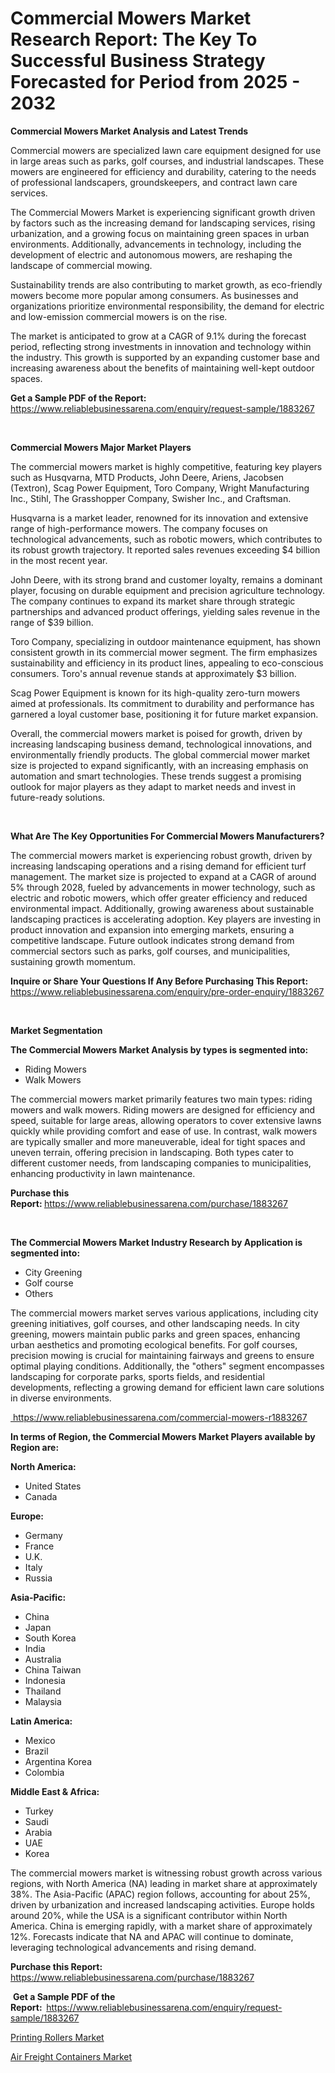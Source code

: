 <p><h1>Commercial Mowers Market Research Report: The Key To Successful Business Strategy Forecasted for Period from 2025 - 2032</h1></p><p><strong>Commercial Mowers Market Analysis and Latest Trends</strong></p>
<p><p>Commercial mowers are specialized lawn care equipment designed for use in large areas such as parks, golf courses, and industrial landscapes. These mowers are engineered for efficiency and durability, catering to the needs of professional landscapers, groundskeepers, and contract lawn care services. </p><p>The Commercial Mowers Market is experiencing significant growth driven by factors such as the increasing demand for landscaping services, rising urbanization, and a growing focus on maintaining green spaces in urban environments. Additionally, advancements in technology, including the development of electric and autonomous mowers, are reshaping the landscape of commercial mowing. </p><p>Sustainability trends are also contributing to market growth, as eco-friendly mowers become more popular among consumers. As businesses and organizations prioritize environmental responsibility, the demand for electric and low-emission commercial mowers is on the rise. </p><p>The market is anticipated to grow at a CAGR of 9.1% during the forecast period, reflecting strong investments in innovation and technology within the industry. This growth is supported by an expanding customer base and increasing awareness about the benefits of maintaining well-kept outdoor spaces.</p></p>
<p><strong>Get a Sample PDF of the Report:&nbsp;</strong> <a href="https://www.reliablebusinessarena.com/enquiry/request-sample/1883267?utm_campaign=1841&utm_medium=2&utm_source=Github&utm_content=ia&utm_term=11042025&utm_id=commercial-mowers">https://www.reliablebusinessarena.com/enquiry/request-sample/1883267</a></p>
<p>&nbsp;</p>
<p><strong>Commercial Mowers Major Market Players</strong></p>
<p><p>The commercial mowers market is highly competitive, featuring key players such as Husqvarna, MTD Products, John Deere, Ariens, Jacobsen (Textron), Scag Power Equipment, Toro Company, Wright Manufacturing Inc., Stihl, The Grasshopper Company, Swisher Inc., and Craftsman. </p><p>Husqvarna is a market leader, renowned for its innovation and extensive range of high-performance mowers. The company focuses on technological advancements, such as robotic mowers, which contributes to its robust growth trajectory. It reported sales revenues exceeding $4 billion in the most recent year.</p><p>John Deere, with its strong brand and customer loyalty, remains a dominant player, focusing on durable equipment and precision agriculture technology. The company continues to expand its market share through strategic partnerships and advanced product offerings, yielding sales revenue in the range of $39 billion.</p><p>Toro Company, specializing in outdoor maintenance equipment, has shown consistent growth in its commercial mower segment. The firm emphasizes sustainability and efficiency in its product lines, appealing to eco-conscious consumers. Toro's annual revenue stands at approximately $3 billion.</p><p>Scag Power Equipment is known for its high-quality zero-turn mowers aimed at professionals. Its commitment to durability and performance has garnered a loyal customer base, positioning it for future market expansion.</p><p>Overall, the commercial mowers market is poised for growth, driven by increasing landscaping business demand, technological innovations, and environmentally friendly products. The global commercial mower market size is projected to expand significantly, with an increasing emphasis on automation and smart technologies. These trends suggest a promising outlook for major players as they adapt to market needs and invest in future-ready solutions.</p></p>
<p>&nbsp;</p>
<p><strong>What Are The Key Opportunities For Commercial Mowers Manufacturers?</strong></p>
<p><p>The commercial mowers market is experiencing robust growth, driven by increasing landscaping operations and a rising demand for efficient turf management. The market size is projected to expand at a CAGR of around 5% through 2028, fueled by advancements in mower technology, such as electric and robotic mowers, which offer greater efficiency and reduced environmental impact. Additionally, growing awareness about sustainable landscaping practices is accelerating adoption. Key players are investing in product innovation and expansion into emerging markets, ensuring a competitive landscape. Future outlook indicates strong demand from commercial sectors such as parks, golf courses, and municipalities, sustaining growth momentum.</p></p>
<p><strong>Inquire or Share Your Questions If Any Before Purchasing This Report:</strong> <a href="https://www.reliablebusinessarena.com/enquiry/pre-order-enquiry/1883267?utm_campaign=1841&utm_medium=2&utm_source=Github&utm_content=ia&utm_term=11042025&utm_id=commercial-mowers">https://www.reliablebusinessarena.com/enquiry/pre-order-enquiry/1883267</a></p>
<p>&nbsp;</p>
<p><strong>Market Segmentation</strong></p>
<p><strong>The Commercial Mowers Market Analysis by types is segmented into:</strong></p>
<p><ul><li>Riding Mowers</li><li>Walk Mowers</li></ul></p>
<p><p>The commercial mowers market primarily features two main types: riding mowers and walk mowers. Riding mowers are designed for efficiency and speed, suitable for large areas, allowing operators to cover extensive lawns quickly while providing comfort and ease of use. In contrast, walk mowers are typically smaller and more maneuverable, ideal for tight spaces and uneven terrain, offering precision in landscaping. Both types cater to different customer needs, from landscaping companies to municipalities, enhancing productivity in lawn maintenance.</p></p>
<p><strong>Purchase this Report:&nbsp;</strong><a href="https://www.reliablebusinessarena.com/purchase/1883267?utm_campaign=1841&utm_medium=2&utm_source=Github&utm_content=ia&utm_term=11042025&utm_id=commercial-mowers">https://www.reliablebusinessarena.com/purchase/1883267</a></p>
<p>&nbsp;</p>
<p><strong>The Commercial Mowers Market Industry Research by Application is segmented into:</strong></p>
<p><ul><li>City Greening</li><li>Golf course</li><li>Others</li></ul></p>
<p><p>The commercial mowers market serves various applications, including city greening initiatives, golf courses, and other landscaping needs. In city greening, mowers maintain public parks and green spaces, enhancing urban aesthetics and promoting ecological benefits. For golf courses, precision mowing is crucial for maintaining fairways and greens to ensure optimal playing conditions. Additionally, the "others" segment encompasses landscaping for corporate parks, sports fields, and residential developments, reflecting a growing demand for efficient lawn care solutions in diverse environments.</p></p>
<p><a href="https://www.reliablebusinessarena.com/commercial-mowers-r1883267?utm_campaign=1841&utm_medium=2&utm_source=Github&utm_content=ia&utm_term=11042025&utm_id=commercial-mowers">&nbsp;https://www.reliablebusinessarena.com/commercial-mowers-r1883267</a></p>
<p><strong>In terms of Region, the Commercial Mowers Market Players available by Region are:</strong></p>
<p>
    <p> <strong> North America: </strong>
        <ul>
            <li>United States</li>
            <li>Canada</li>
        </ul>
        </p> 
    <p> <strong> Europe: </strong>
        <ul>
            <li>Germany</li>
            <li>France</li>
            <li>U.K.</li>
            <li>Italy</li>
            <li>Russia</li>
        </ul>
        </p> 
    <p> <strong> Asia-Pacific: </strong>
        <ul>
            <li>China</li>
            <li>Japan</li>
            <li>South Korea</li>
            <li>India</li>
            <li>Australia</li>
            <li>China Taiwan</li>
            <li>Indonesia</li>
            <li>Thailand</li>
            <li>Malaysia</li>
        </ul>
        </p> 
    <p> <strong> Latin America: </strong>
        <ul>
            <li>Mexico</li>
            <li>Brazil</li>
            <li>Argentina Korea</li>
            <li>Colombia</li>
        </ul>
        </p> 
    <p> <strong> Middle East & Africa: </strong>
        <ul>
            <li>Turkey</li>
            <li>Saudi</li>
            <li>Arabia</li>
            <li>UAE</li>
            <li>Korea</li>
        </ul>
    </p>
    </p>
<p><p>The commercial mowers market is witnessing robust growth across various regions, with North America (NA) leading in market share at approximately 38%. The Asia-Pacific (APAC) region follows, accounting for about 25%, driven by urbanization and increased landscaping activities. Europe holds around 20%, while the USA is a significant contributor within North America. China is emerging rapidly, with a market share of approximately 12%. Forecasts indicate that NA and APAC will continue to dominate, leveraging technological advancements and rising demand.</p></p>
<p><strong>Purchase this Report: </strong><a href="https://www.reliablebusinessarena.com/purchase/1883267?utm_campaign=1841&utm_medium=2&utm_source=Github&utm_content=ia&utm_term=11042025&utm_id=commercial-mowers">https://www.reliablebusinessarena.com/purchase/1883267</a></p>
<p>&nbsp;<strong>Get a Sample PDF of the Report:&nbsp;&nbsp;</strong><a href="https://www.reliablebusinessarena.com/enquiry/request-sample/1883267?utm_campaign=1841&utm_medium=2&utm_source=Github&utm_content=ia&utm_term=11042025&utm_id=commercial-mowers">https://www.reliablebusinessarena.com/enquiry/request-sample/1883267</a></p>
<p><strong></strong></p>
<p><p><a href="https://github.com/hammelximalschid/Market-Research-Report-List-1/blob/main/printing-rollers-market.md?utm_campaign=1841&utm_medium=2&utm_source=Github&utm_content=ia&utm_term=11042025&utm_id=commercial-mowers">Printing Rollers Market</a></p><p><a href="https://github.com/osbornrdaflalo/Market-Research-Report-List-1/blob/main/air-freight-containers-market.md?utm_campaign=1841&utm_medium=2&utm_source=Github&utm_content=ia&utm_term=11042025&utm_id=commercial-mowers">Air Freight Containers Market</a></p></p>